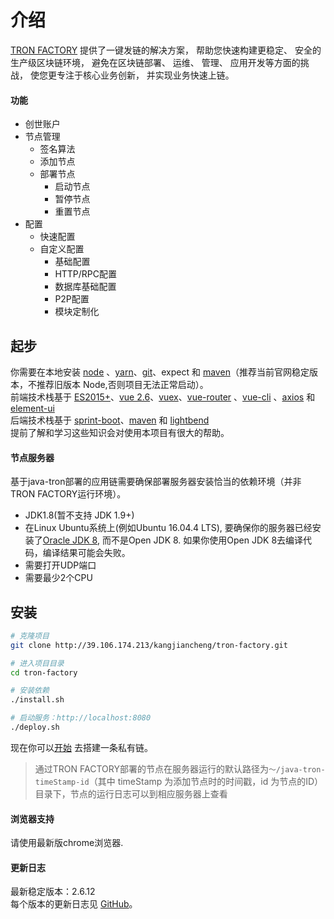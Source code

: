 # 介绍

[TRON FACTORY](http://47.252.80.127:8080) 提供了一键发链的解决方案， 帮助您快速构建更稳定、 安全的生产级区块链环境， 避免在区块链部署、 运维、 管理、 应用开发等方面的挑战， 使您更专注于核心业务创新， 并实现业务快速上链。

#### 功能

- 创世账户
- 节点管理
  - 签名算法
  - 添加节点
  - 部署节点
    - 启动节点
    - 暂停节点
    - 重置节点
- 配置
  - 快速配置
  - 自定义配置
    - 基础配置
    - HTTP/RPC配置
    - 数据库基础配置
    - P2P配置
    - 模块定制化

## 起步

你需要在本地安装 [node](http://nodejs.org/) 、[yarn](https://yarn.bootcss.com/docs/install/#mac-stable)、[git](https://git-scm.com/)、expect 和 [maven](http://maven.apache.org/)（推荐当前官网稳定版本，不推荐旧版本 Node,否则项目无法正常启动）。   
前端技术栈基于 [ES2015+](http://es6.ruanyifeng.com/)、[vue 2.6](https://cn.vuejs.org/index.html)、[vuex](https://vuex.vuejs.org/zh-cn/)、[vue-router](https://router.vuejs.org/zh-cn/) 、[vue-cli](https://github.com/vuejs/vue-cli) 、[axios](https://github.com/axios/axios) 和 [element-ui](https://github.com/ElemeFE/element)  
后端技术栈基于 [sprint-boot](https://spring.io/projects/spring-boot)、[maven](https://maven.apache.org/guides/mini/index.html) 和 [lightbend](https://github.com/lightbend/config)  
提前了解和学习这些知识会对使用本项目有很大的帮助。

#### 节点服务器

基于java-tron部署的应用链需要确保部署服务器安装恰当的依赖环境（并非TRON FACTORY运行环境）。
- JDK1.8(暂不支持 JDK 1.9+)
- 在Linux Ubuntu系统上(例如Ubuntu 16.04.4 LTS), 要确保你的服务器已经安装了[Oracle JDK 8](https://www.digitalocean.com/community/tutorials/how-to-install-java-with-apt-get-on-ubuntu-16-04), 而不是Open JDK 8. 如果你使用Open JDK 8去编译代码，编译结果可能会失败。
- 需要打开UDP端口
- 需要最少2个CPU

## 安装

```bash
# 克隆项目
git clone http://39.106.174.213/kangjiancheng/tron-factory.git

# 进入项目目录
cd tron-factory

# 安装依赖
./install.sh

# 启动服务：http://localhost:8080
./deploy.sh
```

现在你可以[开始](zh/quick-start.md) 去搭建一条私有链。

> 通过TRON FACTORY部署的节点在服务器运行的默认路径为`～/java-tron-timeStamp-id`（其中 timeStamp 为添加节点时的时间戳，id 为节点的ID）目录下，节点的运行日志可以到相应服务器上查看  

#### 浏览器支持

请使用最新版chrome浏览器.

#### 更新日志

最新稳定版本：2.6.12  
每个版本的更新日志见 [GitHub]()。
